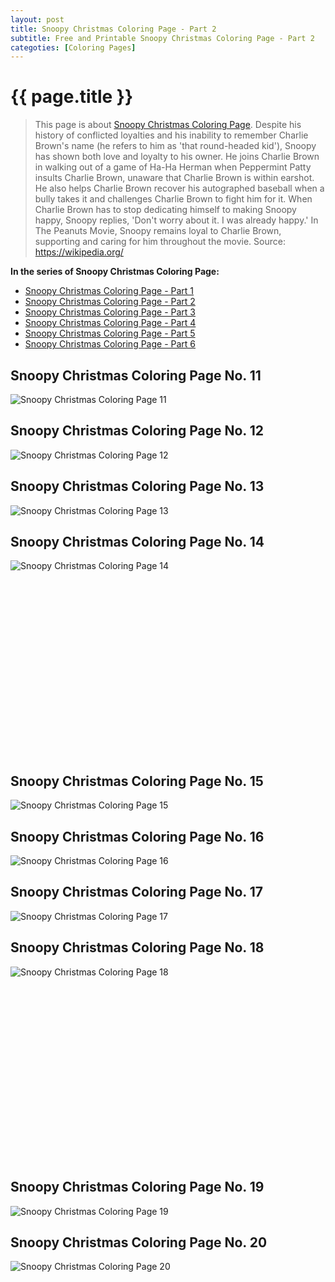 ```yaml
---
layout: post
title: Snoopy Christmas Coloring Page - Part 2
subtitle: Free and Printable Snoopy Christmas Coloring Page - Part 2
categoties: [Coloring Pages]
---
```

{{ page.title }}
================
> This page is about [Snoopy Christmas Coloring Page](https://freecoloringpages.github.io/). Despite his history of conflicted loyalties and his inability to remember Charlie Brown's name (he refers to him as 'that round-headed kid'), Snoopy has shown both love and loyalty to his owner. He joins Charlie Brown in walking out of a game of Ha-Ha Herman when Peppermint Patty insults Charlie Brown, unaware that Charlie Brown is within earshot. He also helps Charlie Brown recover his autographed baseball when a bully takes it and challenges Charlie Brown to fight him for it. When Charlie Brown has to stop dedicating himself to making Snoopy happy, Snoopy replies, 'Don't worry about it. I was already happy.' In The Peanuts Movie, Snoopy remains loyal to Charlie Brown, supporting and caring for him throughout the movie. Source: https://wikipedia.org/

**In the series of Snoopy Christmas Coloring Page:**

* [Snoopy Christmas Coloring Page - Part 1](https://freecoloringpages.github.io/2017/11/21/Snoopy-Christmas-Coloring-Page-part-1.html)
* [Snoopy Christmas Coloring Page - Part 2](https://freecoloringpages.github.io/2017/11/21/Snoopy-Christmas-Coloring-Page-part-2.html)
* [Snoopy Christmas Coloring Page - Part 3](https://freecoloringpages.github.io/2017/11/21/Snoopy-Christmas-Coloring-Page-part-3.html)
* [Snoopy Christmas Coloring Page - Part 4](https://freecoloringpages.github.io/2017/11/21/Snoopy-Christmas-Coloring-Page-part-4.html)
* [Snoopy Christmas Coloring Page - Part 5](https://freecoloringpages.github.io/2017/11/21/Snoopy-Christmas-Coloring-Page-part-5.html)
* [Snoopy Christmas Coloring Page - Part 6](https://freecoloringpages.github.io/2017/11/21/Snoopy-Christmas-Coloring-Page-part-6.html)

## Snoopy Christmas Coloring Page No. 11
![Snoopy Christmas Coloring Page 11](https://freecoloringpages.github.io/img/Snoopy-Christmas-Coloring-Page%20(11).jpg "Snoopy Christmas Coloring Page 11")

## Snoopy Christmas Coloring Page No. 12
![Snoopy Christmas Coloring Page 12](https://freecoloringpages.github.io/img/Snoopy-Christmas-Coloring-Page%20(12).jpg "Snoopy Christmas Coloring Page 12")

## Snoopy Christmas Coloring Page No. 13
![Snoopy Christmas Coloring Page 13](https://freecoloringpages.github.io/img/Snoopy-Christmas-Coloring-Page%20(13).jpg "Snoopy Christmas Coloring Page 13")

## Snoopy Christmas Coloring Page No. 14
![Snoopy Christmas Coloring Page 14](https://freecoloringpages.github.io/img/Snoopy-Christmas-Coloring-Page%20(14).jpg "Snoopy Christmas Coloring Page 14")

<script async src="//pagead2.googlesyndication.com/pagead/js/adsbygoogle.js"></script><!-- Texxtonly --><ins class="adsbygoogle" style="display:inline-block;width:336px;height:280px" data-ad-client="ca-pub-6753140515841889" data-ad-slot="3207852233"></ins><script>(adsbygoogle = window.adsbygoogle || []).push({}); </script>

## Snoopy Christmas Coloring Page No. 15
![Snoopy Christmas Coloring Page 15](https://freecoloringpages.github.io/img/Snoopy-Christmas-Coloring-Page%20(15).jpg "Snoopy Christmas Coloring Page 15")

## Snoopy Christmas Coloring Page No. 16
![Snoopy Christmas Coloring Page 16](https://freecoloringpages.github.io/img/Snoopy-Christmas-Coloring-Page%20(16).jpg "Snoopy Christmas Coloring Page 16")

## Snoopy Christmas Coloring Page No. 17
![Snoopy Christmas Coloring Page 17](https://freecoloringpages.github.io/img/Snoopy-Christmas-Coloring-Page%20(17).jpg "Snoopy Christmas Coloring Page 17")

## Snoopy Christmas Coloring Page No. 18
![Snoopy Christmas Coloring Page 18](https://freecoloringpages.github.io/img/Snoopy-Christmas-Coloring-Page%20(18).jpg "Snoopy Christmas Coloring Page 18")

<script async src="//pagead2.googlesyndication.com/pagead/js/adsbygoogle.js"></script><!-- Texxtonly --><ins class="adsbygoogle" style="display:inline-block;width:336px;height:280px" data-ad-client="ca-pub-6753140515841889" data-ad-slot="3207852233"></ins><script>(adsbygoogle = window.adsbygoogle || []).push({}); </script>

## Snoopy Christmas Coloring Page No. 19
![Snoopy Christmas Coloring Page 19](https://freecoloringpages.github.io/img/Snoopy-Christmas-Coloring-Page%20(19).jpg "Snoopy Christmas Coloring Page 19")

## Snoopy Christmas Coloring Page No. 20
![Snoopy Christmas Coloring Page 20](https://freecoloringpages.github.io/img/Snoopy-Christmas-Coloring-Page%20(20).jpg "Snoopy Christmas Coloring Page 20")

